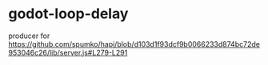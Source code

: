 godot-loop-delay
================

producer for https://github.com/spumko/hapi/blob/d103d1f93dcf9b0066233d874bc72de953046c26/lib/server.js#L279-L291
